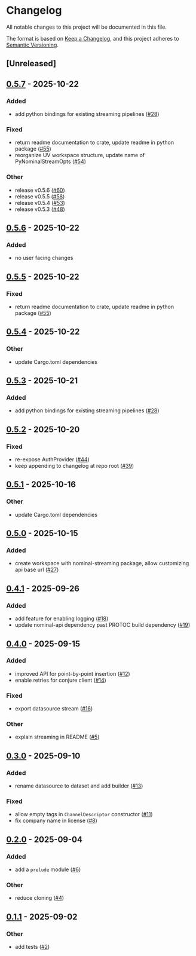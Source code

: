 # Changelog

All notable changes to this project will be documented in this file.

The format is based on [Keep a Changelog](https://keepachangelog.com/en/1.0.0/),
and this project adheres to [Semantic Versioning](https://semver.org/spec/v2.0.0.html).

## [Unreleased]

## [0.5.7](https://github.com/nominal-io/nominal-streaming/compare/v0.5.6...v0.5.7) - 2025-10-22

### Added

- add python bindings for existing streaming pipelines ([#28](https://github.com/nominal-io/nominal-streaming/pull/28))

### Fixed

- return readme documentation to crate, update readme in python package ([#55](https://github.com/nominal-io/nominal-streaming/pull/55))
- reorganize UV workspace structure, update name of PyNominalStreamOpts ([#54](https://github.com/nominal-io/nominal-streaming/pull/54))

### Other

- release v0.5.6 ([#60](https://github.com/nominal-io/nominal-streaming/pull/60))
- release v0.5.5 ([#58](https://github.com/nominal-io/nominal-streaming/pull/58))
- release v0.5.4 ([#53](https://github.com/nominal-io/nominal-streaming/pull/53))
- release v0.5.3 ([#48](https://github.com/nominal-io/nominal-streaming/pull/48))

## [0.5.6](https://github.com/nominal-io/nominal-streaming/compare/v0.5.5...v0.5.6) - 2025-10-22

### Added

- no user facing changes

## [0.5.5](https://github.com/nominal-io/nominal-streaming/compare/nominal-streaming-v0.5.4...nominal-streaming-v0.5.5) - 2025-10-22

### Fixed

- return readme documentation to crate, update readme in python package ([#55](https://github.com/nominal-io/nominal-streaming/pull/55))

## [0.5.4](https://github.com/nominal-io/nominal-streaming/compare/nominal-streaming-v0.5.3...nominal-streaming-v0.5.4) - 2025-10-22

### Other

- update Cargo.toml dependencies

## [0.5.3](https://github.com/nominal-io/nominal-streaming/compare/nominal-streaming-v0.5.2...nominal-streaming-v0.5.3) - 2025-10-21

### Added

- add python bindings for existing streaming pipelines ([#28](https://github.com/nominal-io/nominal-streaming/pull/28))

## [0.5.2](https://github.com/nominal-io/nominal-streaming/compare/v0.5.1...v0.5.2) - 2025-10-20

### Fixed

- re-expose AuthProvider ([#44](https://github.com/nominal-io/nominal-streaming/pull/44))
- keep appending to changelog at repo root ([#39](https://github.com/nominal-io/nominal-streaming/pull/39))

## [0.5.1](https://github.com/nominal-io/nominal-streaming/compare/v0.5.0...v0.5.1) - 2025-10-16

### Other

- update Cargo.toml dependencies

## [0.5.0](https://github.com/nominal-io/nominal-streaming/compare/v0.4.1...v0.5.0) - 2025-10-15

### Added

- create workspace with nominal-streaming package, allow customizing api base url ([#27](https://github.com/nominal-io/nominal-streaming/pull/27))

## [0.4.1](https://github.com/nominal-io/nominal-streaming/compare/v0.4.0...v0.4.1) - 2025-09-26

### Added

- add feature for enabling logging ([#18](https://github.com/nominal-io/nominal-streaming/pull/18))
- update nominal-api dependency past PROTOC build dependency ([#19](https://github.com/nominal-io/nominal-streaming/pull/19))

## [0.4.0](https://github.com/nominal-io/nominal-streaming/compare/v0.3.0...v0.4.0) - 2025-09-15

### Added

- improved API for point-by-point insertion ([#12](https://github.com/nominal-io/nominal-streaming/pull/12))
- enable retries for conjure client ([#14](https://github.com/nominal-io/nominal-streaming/pull/14))

### Fixed

- export datasource stream ([#16](https://github.com/nominal-io/nominal-streaming/pull/16))

### Other

- explain streaming in README ([#5](https://github.com/nominal-io/nominal-streaming/pull/5))

## [0.3.0](https://github.com/nominal-io/nominal-streaming/compare/v0.2.0...v0.3.0) - 2025-09-10

### Added

- rename datasource to dataset and add builder ([#13](https://github.com/nominal-io/nominal-streaming/pull/13))

### Fixed

- allow empty tags in `ChannelDescriptor` constructor ([#11](https://github.com/nominal-io/nominal-streaming/pull/11))
- fix company name in license ([#8](https://github.com/nominal-io/nominal-streaming/pull/8))

## [0.2.0](https://github.com/nominal-io/nominal-streaming/compare/v0.1.1...v0.2.0) - 2025-09-04

### Added

- add a `prelude` module ([#6](https://github.com/nominal-io/nominal-streaming/pull/6))

### Other

- reduce cloning ([#4](https://github.com/nominal-io/nominal-streaming/pull/4))

## [0.1.1](https://github.com/nominal-io/nominal-streaming/compare/v0.1.0...v0.1.1) - 2025-09-02

### Other

- add tests ([#2](https://github.com/nominal-io/nominal-streaming/pull/2))
